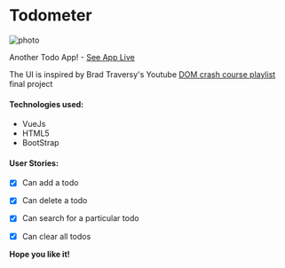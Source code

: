 # Todometer

![photo](https://res.cloudinary.com/peoray/image/upload/v1530023859/vue-todo_add7a0.gif)

Another Todo App! - [See App Live](https://peoray.github.io/todometer/)


The UI is inspired by Brad Traversy's Youtube [DOM crash course playlist](https://www.youtube.com/watch?v=i37KVt_IcXw) final project
#### Technologies used:
* VueJs
* HTML5
* BootStrap

#### User Stories:
 - [x] Can add a todo
 - [x] Can delete a todo
 - [x] Can search for a particular todo
 - [x] Can clear all todos


**Hope you like it!**

